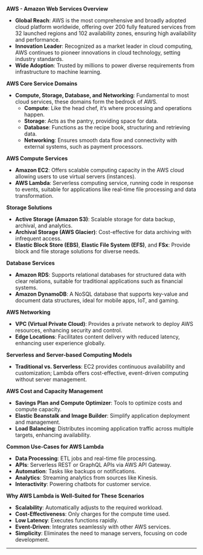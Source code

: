
**AWS - Amazon Web Services Overview**
- **Global Reach**: AWS is the most comprehensive and broadly adopted cloud platform worldwide, offering over 200 fully featured services from 32 launched regions and 102 availability zones, ensuring high availability and performance.
- **Innovation Leader**: Recognized as a market leader in cloud computing, AWS continues to pioneer innovations in cloud technology, setting industry standards.
- **Wide Adoption**: Trusted by millions to power diverse requirements from infrastructure to machine learning.

**AWS Core Service Domains**
- **Compute, Storage, Database, and Networking**: Fundamental to most cloud services, these domains form the bedrock of AWS.
  - **Compute**: Like the head chef, it’s where processing and operations happen.
  - **Storage**: Acts as the pantry, providing space for data.
  - **Database**: Functions as the recipe book, structuring and retrieving data.
  - **Networking**: Ensures smooth data flow and connectivity with external systems, such as payment processors.

**AWS Compute Services**
- **Amazon EC2**: Offers scalable computing capacity in the AWS cloud allowing users to use virtual servers (instances).
- **AWS Lambda**: Serverless computing service, running code in response to events, suitable for applications like real-time file processing and data transformation.

**Storage Solutions**
- **Active Storage (Amazon S3)**: Scalable storage for data backup, archival, and analytics.
- **Archival Storage (AWS Glacier)**: Cost-effective for data archiving with infrequent access.
- **Elastic Block Store (EBS)**, **Elastic File System (EFS)**, and **FSx**: Provide block and file storage solutions for diverse needs.

**Database Services**
- **Amazon RDS**: Supports relational databases for structured data with clear relations, suitable for traditional applications such as financial systems.
- **Amazon DynamoDB**: A NoSQL database that supports key-value and document data structures, ideal for mobile apps, IoT, and gaming.

**AWS Networking**
- **VPC (Virtual Private Cloud)**: Provides a private network to deploy AWS resources, enhancing security and control.
- **Edge Locations**: Facilitates content delivery with reduced latency, enhancing user experience globally.

**Serverless and Server-based Computing Models**
- **Traditional vs. Serverless**: EC2 provides continuous availability and customization; Lambda offers cost-effective, event-driven computing without server management.

**AWS Cost and Capacity Management**
- **Savings Plan and Compute Optimizer**: Tools to optimize costs and compute capacity.
- **Elastic Beanstalk and Image Builder**: Simplify application deployment and management.
- **Load Balancing**: Distributes incoming application traffic across multiple targets, enhancing availability.

**Common Use-Cases for AWS Lambda**
- **Data Processing**: ETL jobs and real-time file processing.
- **APIs**: Serverless REST or GraphQL APIs via AWS API Gateway.
- **Automation**: Tasks like backups or notifications.
- **Analytics**: Streaming analytics from sources like Kinesis.
- **Interactivity**: Powering chatbots for customer service.

**Why AWS Lambda is Well-Suited for These Scenarios**
- **Scalability**: Automatically adjusts to the required workload.
- **Cost-Effectiveness**: Only charges for the compute time used.
- **Low Latency**: Executes functions rapidly.
- **Event-Driven**: Integrates seamlessly with other AWS services.
- **Simplicity**: Eliminates the need to manage servers, focusing on code development.

---
